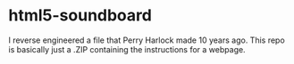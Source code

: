 # html5-soundboard
I reverse engineered a file that Perry Harlock made 10 years ago. 
This repo is basically just a .ZIP containing the instructions for a webpage.
